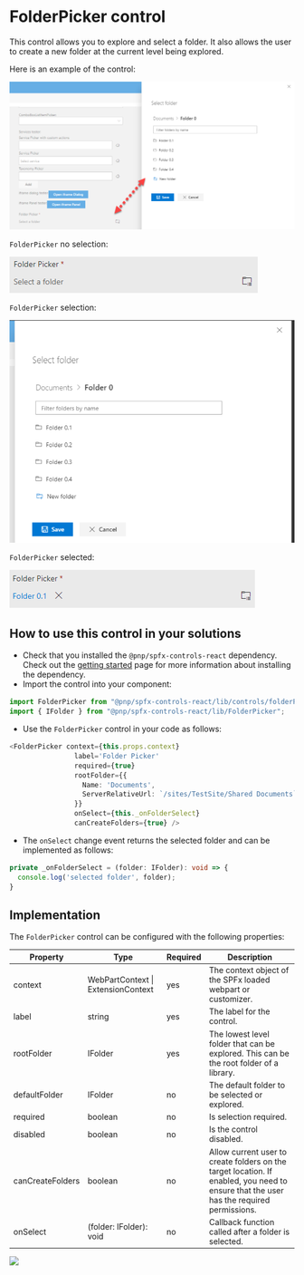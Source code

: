 # FolderPicker control

This control allows you to explore and select a folder.
It also allows the user to create a new folder at the current level being explored.

Here is an example of the control:

![FolderPicker](../assets/FolderPicker.png)

`FolderPicker` no selection:

![FolderPicker no selection](../assets/FolderPicker-no-selection.png)

`FolderPicker` selection:

![FolderPicker selection](../assets/FolderPicker-selection.png)

`FolderPicker` selected:

![FolderPicker selected](../assets/FolderPicker-selected.png)

## How to use this control in your solutions

- Check that you installed the `@pnp/spfx-controls-react` dependency. Check out the [getting started](../../#getting-started) page for more information about installing the dependency.
- Import the control into your component:

```TypeScript
import FolderPicker from "@pnp/spfx-controls-react/lib/controls/folderPicker/FolderPicker";
import { IFolder } from "@pnp/spfx-controls-react/lib/FolderPicker";
```

- Use the `FolderPicker` control in your code as follows:

```TypeScript
<FolderPicker context={this.props.context}
                label='Folder Picker'
                required={true}
                rootFolder={{
                  Name: 'Documents',
                  ServerRelativeUrl: `/sites/TestSite/Shared Documents`
                }}                
                onSelect={this._onFolderSelect}
                canCreateFolders={true} />
```

- The `onSelect` change event returns the selected folder and can be implemented as follows:

```TypeScript
private _onFolderSelect = (folder: IFolder): void => {
  console.log('selected folder', folder);
}
```

## Implementation

The `FolderPicker` control can be configured with the following properties:

| Property | Type | Required | Description |
| ---- | ---- | ---- | ---- |
| context | WebPartContext \| ExtensionContext | yes | The context object of the SPFx loaded webpart or customizer. |
| label | string | yes | The label for the control. |
| rootFolder | IFolder | yes | The lowest level folder that can be explored. This can be the root folder of a library. |
| defaultFolder | IFolder | no | The default folder to be selected or explored. |
| required | boolean | no | Is selection required. |
| disabled | boolean | no | Is the control disabled. |
| canCreateFolders | boolean | no | Allow current user to create folders on the target location. If enabled, you need to ensure that the user has the required permissions. |
| onSelect | (folder: IFolder): void | no | Callback function called after a folder is selected. |

![](https://telemetry.sharepointpnp.com/sp-dev-fx-controls-react/wiki/controls/FolderPicker)
